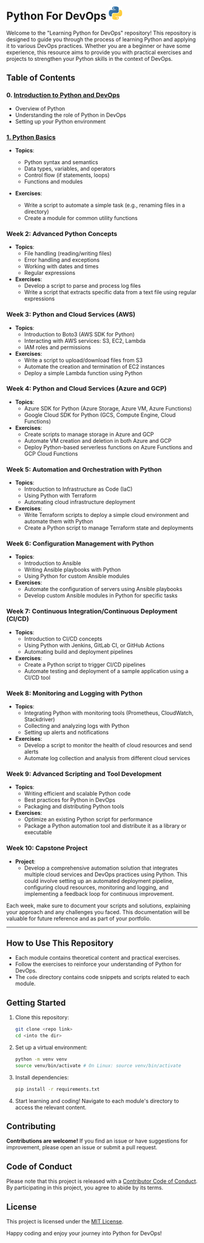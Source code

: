 # Python For DevOps <img src="./Img/python.png" width="35">

Welcome to the "Learning Python for DevOps" repository! This repository is designed to guide you through the process of learning Python and applying it to various DevOps practices. Whether you are a beginner or have some experience, this resource aims to provide you with practical exercises and projects to strengthen your Python skills in the context of DevOps.

## Table of Contents

### 0. [Introduction to Python and DevOps](./00-Module/0.1-introduction-to-python.md)

- Overview of Python
- Understanding the role of Python in DevOps
- Setting up your Python environment

### [1. Python Basics](./01-Module/1.1-Python-Basics.md)

- **Topics**:

  - Python syntax and semantics
  - Data types, variables, and operators
  - Control flow (if statements, loops)
  - Functions and modules

- **Exercises**:

  - Write a script to automate a simple task (e.g., renaming files in a directory)
  - Create a module for common utility functions

### Week 2: Advanced Python Concepts

- **Topics**:
  - File handling (reading/writing files)
  - Error handling and exceptions
  - Working with dates and times
  - Regular expressions
- **Exercises**:
  - Develop a script to parse and process log files
  - Write a script that extracts specific data from a text file using regular expressions

### Week 3: Python and Cloud Services (AWS)

- **Topics**:
  - Introduction to Boto3 (AWS SDK for Python)
  - Interacting with AWS services: S3, EC2, Lambda
  - IAM roles and permissions
- **Exercises**:
  - Write a script to upload/download files from S3
  - Automate the creation and termination of EC2 instances
  - Deploy a simple Lambda function using Python

### Week 4: Python and Cloud Services (Azure and GCP)

- **Topics**:
  - Azure SDK for Python (Azure Storage, Azure VM, Azure Functions)
  - Google Cloud SDK for Python (GCS, Compute Engine, Cloud Functions)
- **Exercises**:
  - Create scripts to manage storage in Azure and GCP
  - Automate VM creation and deletion in both Azure and GCP
  - Deploy Python-based serverless functions on Azure Functions and GCP Cloud Functions

### Week 5: Automation and Orchestration with Python

- **Topics**:
  - Introduction to Infrastructure as Code (IaC)
  - Using Python with Terraform
  - Automating cloud infrastructure deployment
- **Exercises**:
  - Write Terraform scripts to deploy a simple cloud environment and automate them with Python
  - Create a Python script to manage Terraform state and deployments

### Week 6: Configuration Management with Python

- **Topics**:
  - Introduction to Ansible
  - Writing Ansible playbooks with Python
  - Using Python for custom Ansible modules
- **Exercises**:
  - Automate the configuration of servers using Ansible playbooks
  - Develop custom Ansible modules in Python for specific tasks

### Week 7: Continuous Integration/Continuous Deployment (CI/CD)

- **Topics**:
  - Introduction to CI/CD concepts
  - Using Python with Jenkins, GitLab CI, or GitHub Actions
  - Automating build and deployment pipelines
- **Exercises**:
  - Create a Python script to trigger CI/CD pipelines
  - Automate testing and deployment of a sample application using a CI/CD tool

### Week 8: Monitoring and Logging with Python

- **Topics**:
  - Integrating Python with monitoring tools (Prometheus, CloudWatch, Stackdriver)
  - Collecting and analyzing logs with Python
  - Setting up alerts and notifications
- **Exercises**:
  - Develop a script to monitor the health of cloud resources and send alerts
  - Automate log collection and analysis from different cloud services

### Week 9: Advanced Scripting and Tool Development

- **Topics**:
  - Writing efficient and scalable Python code
  - Best practices for Python in DevOps
  - Packaging and distributing Python tools
- **Exercises**:
  - Optimize an existing Python script for performance
  - Package a Python automation tool and distribute it as a library or executable

### Week 10: Capstone Project

- **Project**:
  - Develop a comprehensive automation solution that integrates multiple cloud services and DevOps practices using Python. This could involve setting up an automated deployment pipeline, configuring cloud resources, monitoring and logging, and implementing a feedback loop for continuous improvement.

Each week, make sure to document your scripts and solutions, explaining your approach and any challenges you faced. This documentation will be valuable for future reference and as part of your portfolio.

---

## How to Use This Repository

- Each module contains theoretical content and practical exercises.
- Follow the exercises to reinforce your understanding of Python for DevOps.
- The `code` directory contains code snippets and scripts related to each module.

## Getting Started

1. Clone this repository:

   ```bash
   git clone <repo link>
   cd <into the dir>
   ```

2. Set up a virtual environment:

   ```bash
   python -m venv venv
   source venv/bin/activate # On Linux: source venv/bin/activate
   ```

3. Install dependencies:

   ```bash
   pip install -r requirements.txt
   ```

4. Start learning and coding! Navigate to each module's directory to access the relevant content.

## Contributing

**Contributions are welcome!** If you find an issue or have suggestions for improvement, please open an issue or submit a pull request.

## Code of Conduct

Please note that this project is released with a [Contributor Code of Conduct](CODE_OF_CONDUCT.md). By participating in this project, you agree to abide by its terms.

## License

This project is licensed under the [MIT License](LICENSE).

Happy coding and enjoy your journey into Python for DevOps!
